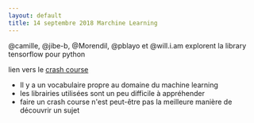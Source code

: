 ```yaml
---
layout: default
title: 14 septembre 2018 Marchine Learning
---
```



@camille, @jibe-b, @Morendil, @pblayo et @will.i.am explorent la library tensorflow pour python

lien vers le [crash course](https://colab.research.google.com/notebooks/mlcc/first_steps_with_tensor_flow.ipynb?utm_source=mlcc&utm_campaign=colab-external&utm_medium=referral&utm_content=firststeps-colab&hl=en#scrollTo=4YS50CQb2ooO)
- Il y a un vocabulaire propre au domaine du machine learning
- les librairies utilisées sont un peu difficile à appréhender
- faire un crash course n'est peut-être pas la meilleure manière de découvrir un sujet
